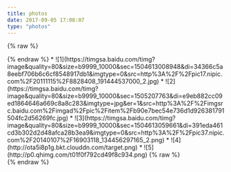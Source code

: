 ```yaml
---
title: photos
date: 2017-09-05 17:08:07
type: "photos"
---
```


{% raw %}
<style>
.photo img{
  border: 1px solid #999;
  height:150px;
  width: 150px;
}
.photo ul::after{
	clear:both;
	display:block;
content:"";
}
.photo li{
    margin: 10px;
float:left;
    list-style: none !important;
}
</style>
<div class="photo">
{% endraw %}
* ![1](https://timgsa.baidu.com/timg?image&quality=80&size=b9999_10000&sec=1504613008948&di=34366c5a8eebf706b6c6cf8548917db1&imgtype=0&src=http%3A%2F%2Fpic17.nipic.com%2F20111115%2F8828408_191444537000_2.jpg)
* ![2](https://timgsa.baidu.com/timg?image&quality=80&size=b9999_10000&sec=1505207763&di=e9eb882cc09ed1864646a669c8a8c283&imgtype=jpg&er=1&src=http%3A%2F%2Fimgsrc.baidu.com%2Fimgad%2Fpic%2Fitem%2Fb90e7bec54e736d1d926381791504fc2d56269fc.jpg)
* ![3](https://timgsa.baidu.com/timg?image&quality=80&size=b9999_10000&sec=1504613059661&di=391eda461cd3b302d2d48afca28b3ea9&imgtype=0&src=http%3A%2F%2Fpic37.nipic.com%2F20140107%2F16903118_134456297165_2.png)
* ![4](http://ota5i8p1g.bkt.clouddn.com/target.png)
* ![5](http://p0.qhimg.com/t01f0f792cd49f8c934.png)
{% raw %}
</div>
{% endraw %}